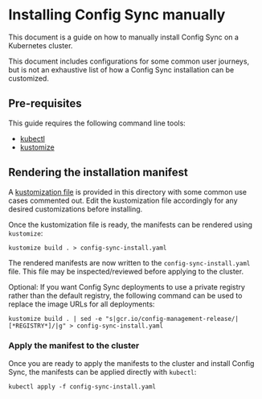 # Installing Config Sync manually

This document is a guide on how to manually install Config Sync on a Kubernetes
cluster.

This document includes configurations for some common user journeys, but is not
an exhaustive list of how a Config Sync installation can be customized.

## Pre-requisites

This guide requires the following command line tools:

- [kubectl](https://kubernetes.io/docs/tasks/tools/)
- [kustomize](https://github.com/kubernetes-sigs/kustomize)

## Rendering the installation manifest

A [kustomization file](kustomization.yaml) is provided in this directory with
some common use cases commented out. Edit the kustomization file accordingly for
any desired customizations before installing.

Once the kustomization file is ready, the manifests can be rendered using `kustomize`:

```shell
kustomize build . > config-sync-install.yaml
```

The rendered manifests are now written to the `config-sync-install.yaml` file. This
file may be inspected/reviewed before applying to the cluster.

Optional: If you want Config Sync deployments to use a private registry
rather than the default registry, the following command can be used to replace
the image URLs for all deployments:

```shell
kustomize build . | sed -e "s|gcr.io/config-management-release/|[*REGISTRY*]/|g" > config-sync-install.yaml
```

### Apply the manifest to the cluster

Once you are ready to apply the manifests to the cluster and install Config Sync,
the manifests can be applied directly with `kubectl`:

```shell
kubectl apply -f config-sync-install.yaml
```

